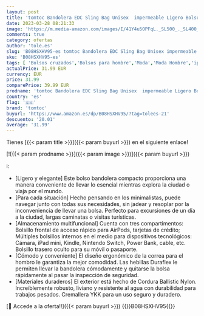 ```yaml
---
layout: post
title: 'tomtoc Bandolera EDC Sling Bag Unisex  impermeable Ligero Bolso Cruzado y Pecho Moderno para Ciclismo  Caminar  Viajes  Gym  vacaciones  Transporte Diaria  Compatible con iPad mini  Consola Switch'
date: 2023-03-28 08:21:33
image: 'https://m.media-amazon.com/images/I/41Y4u5OPFqL._SL500_._SL400_.jpg'
comments: true
category: ofertas
author: 'tole.es'
slug: 'B08HSXHV95-es tomtoc Bandolera EDC Sling Bag Unisex impermeable Ligero...'
sku: 'B08HSXHV95-es'
tags: [ 'Bolsos cruzados','Bolsos para hombre','Moda','Moda Hombre','ipad','tomtoc','🇪🇸', ]
actualPrice: 31.99 EUR
currency: EUR
price: 31.99
comparePrice: 39.99 EUR
prodname: 'tomtoc Bandolera EDC Sling Bag Unisex  impermeable Ligero Bolso Cruzado y Pecho Moderno para Ciclismo  Caminar  Viajes  Gym  vacaciones  Transporte Diaria  Compatible con iPad mini  Consola Switch'
country: 'es'
flag: '🇪🇸'
brand: 'tomtoc'
buyurl: 'https://www.amazon.es/dp/B08HSXHV95/?tag=tolees-21'
descuento: '20.01'
average: '31.99'
---
```


Tienes [{{< param title >}}]({{< param buyurl >}}) en el siguiente enlace!

[![{{< param prodname >}}]({{< param image >}})]({{< param buyurl >}})

ℹ️:

- [Ligero y elegante] Este bolso bandolera compacto proporciona una manera conveniente de llevar lo esencial mientras explora la ciudad o viaja por el mundo.
- [Para cada situación] Hecho pensando en los minimalistas, puede navegar junto con todas sus necesidades, sin jadear y resoplar por la inconveniencia de llevar una bolsa. Perfecto para excursiones de un día a la ciudad, largas caminatas o visitas turísticas.
- [Almacenamiento multifuncional] Cuenta con tres compartimentos: Bolsillo frontal de acceso rápido para AirPods, tarjetas de crédito; Múltiples bolsillos internos en el medio para dispositivos tecnológicos: Cámara, iPad mini, Kindle, Nintendo Switch, Power Bank, cable, etc. Bolsillo trasero oculto para su móvil o pasaporte.
- [Cómodo y conveniente] El diseño ergonómico de la correa para el hombro le garantiza la mejor comodidad. Las hebillas Duraflex le permiten llevar la bandolera cómodamente y quitarse la bolsa rápidamente al pasar la inspección de seguridad.
- [Materiales duraderos] El exterior está hecho de Cordura Ballistic Nylon. Increíblemente robusto, liviano y resistente al agua con durabilidad para trabajos pesados. Cremallera YKK para un uso seguro y duradero.

[🛒 Accede a la oferta!!]({{< param buyurl >}})
{{<world>}}B08HSXHV95{{</world>}}
